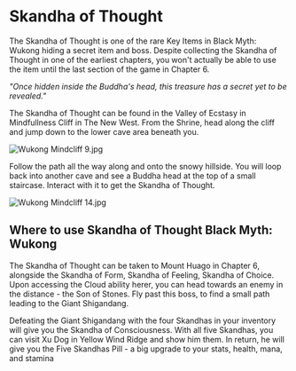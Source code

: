 # Skandha of Thought

The Skandha of Thought is one of the rare Key Items in Black Myth: Wukong hiding a secret item and boss. Despite collecting the Skandha of Thought in one of the earliest chapters, you won't actually be able to use the item until the last section of the game in Chapter 6. 

_"Once hidden inside the Buddha's head, this treasure has a secret yet to be revealed."_

The Skandha of Thought can be found in the Valley of Ecstasy in Mindfullness Cliff in The New West. From the Shrine, head along the cliff and jump down to the lower cave area beneath you. 

![Wukong Mindcliff 9.jpg](https://oyster.ignimgs.com/mediawiki/apis.ign.com/black-myth-wukong/b/b6/Wukong_Mindcliff_9.jpg)

Follow the path all the way along and onto the snowy hillside. You will loop back into another cave and see a Buddha head at the top of a small staircase. Interact with it to get the Skandha of Thought. 

![Wukong Mindcliff 14.jpg](https://oyster.ignimgs.com/mediawiki/apis.ign.com/black-myth-wukong/1/13/Wukong_Mindcliff_14.jpg)

## Where to use Skandha of Thought Black Myth: Wukong

The Skandha of Thought can be taken to Mount Huago in Chapter 6, alongside the Skandha of Form, Skandha of Feeling, Skandha of Choice. Upon accessing the Cloud ability herer, you can head towards an enemy in the distance - the Son of Stones. Fly past this boss, to find a small path leading to the Giant Shigandang. 

Defeating the Giant Shigandang with the four Skandhas in your inventory will give you the Skandha of Consciousness. With all five Skandhas, you can visit Xu Dog in Yellow Wind Ridge and show him them. In return, he will give you the Five Skandhas Pill - a big upgrade to your stats, health, mana, and stamina 
